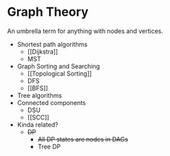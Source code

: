 # Graph Theory
An umbrella term for anything with nodes and vertices.
- Shortest path algorithms
	- [[Dijkstra]]
	- MST
- Graph Sorting and Searching
	- [[Topological Sorting]]
	- DFS
	- [[BFS]]
- Tree algorithms
- Connected components
	- DSU
	- [[SCC]]
- Kinda related?
	- ~~DP~~
		- ~~All DP states are nodes in DAGs~~
		- Tree DP